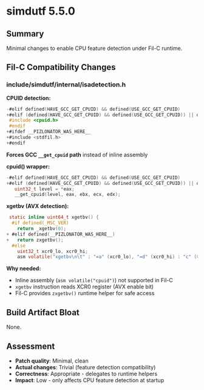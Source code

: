 # simdutf 5.5.0

## Summary
Minimal changes to enable CPU feature detection under Fil-C runtime.

## Fil-C Compatibility Changes

### include/simdutf/internal/isadetection.h

**CPUID detection:**
```c
-#elif defined(HAVE_GCC_GET_CPUID) && defined(USE_GCC_GET_CPUID)
+#elif (defined(HAVE_GCC_GET_CPUID) && defined(USE_GCC_GET_CPUID)) || defined(__PIZLONATOR_WAS_HERE__)
 #include <cpuid.h>
 #endif
+#ifdef __PIZLONATOR_WAS_HERE__
+#include <stdfil.h>
+#endif
```
**Forces GCC `__get_cpuid` path** instead of inline assembly

**cpuid() wrapper:**
```c
-#elif defined(HAVE_GCC_GET_CPUID) && defined(USE_GCC_GET_CPUID)
+#elif (defined(HAVE_GCC_GET_CPUID) && defined(USE_GCC_GET_CPUID)) || defined(__PIZLONATOR_WAS_HERE__)
   uint32_t level = *eax;
   __get_cpuid(level, eax, ebx, ecx, edx);
```

**xgetbv (AVX detection):**
```c
 static inline uint64_t xgetbv() {
  #if defined(_MSC_VER)
    return _xgetbv(0);
+ #elif defined(__PIZLONATOR_WAS_HERE__)
+   return zxgetbv();
  #else
    uint32_t xcr0_lo, xcr0_hi;
    asm volatile("xgetbv\n\t" : "=a" (xcr0_lo), "=d" (xcr0_hi) : "c" (0));
```

**Why needed:**
- Inline assembly (`asm volatile("cpuid")`) not supported in Fil-C
- `xgetbv` instruction reads XCR0 register (AVX enable bit)
- Fil-C provides `zxgetbv()` runtime helper for safe access

## Build Artifact Bloat
None.

## Assessment
- **Patch quality**: Minimal, clean
- **Actual changes**: Trivial (feature detection compatibility)
- **Correctness**: Appropriate - delegates to runtime helpers
- **Impact**: Low - only affects CPU feature detection at startup
